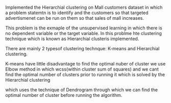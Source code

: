 Implemented the Hierarchial clustering on Mall customers dataset in which a problem statemtn is to identify and the customers so that 
targeted advertismenet can be run on them so that sales of mall increases.

This problem is the exmaple of the unsupervised learning in which there is no dependent variable or the target variable. 
In this problme hte clustering technique which is known as Hierarchial clusteris implemented. 

There are mainly 2 typesof clustering technque: K-means and Hierarchial clustering.

K-means have little disadvantage to find the optimal nuber of cluster we use Elbow method in which wcss(within cluster sum of squares) and we cant find the optimal 
number of clusters prior to running it which is solved by the Hierarchial clustering 

which uses the technique of Dendrogram through which we can find the optimal number of cluster 
before running the algorithm. 

